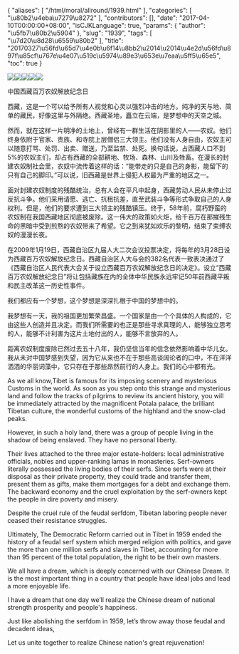 {
    "aliases": [
        "/html/moral/allround/1939.html"
    ],
    "categories": [
        "\u80b2\u4eba\u7279\u8272"
    ],
    "contributors": [],
    "date": "2017-04-10T00:00:00+08:00",
    "isCJKLanguage": true,
    "params": {
        "author": "\u5fb7\u80b2\u5904"
    },
    "slug": "1939",
    "tags": [
        "\u7d20\u8d28\u6559\u80b2"
    ],
    "title": "20170327\u56fd\u65d7\u4e0b\u6f14\u8bb2\u2014\u2014\u4e2d\u56fd\u897f\u85cf\u767e\u4e07\u519c\u5974\u89e3\u653e\u7eaa\u5ff5\u65e5",
    "toc": true
}

![](https://cdn.tfls.online/mirror/full/978ed15527e32b18a83c8552f1c2215e915120dc.jpg)![](https://cdn.tfls.online/mirror/full/afbd38eff44e8fedf23dc13b64d6ccfcb7d590a1.jpg)![](https://cdn.tfls.online/mirror/full/d20fc1c546ddff97a06938820e1b5719f3cf7ec3.jpg)![](https://cdn.tfls.online/mirror/full/1173b2d42f95c6d7098db2035f07c2f8e63d4ac1.jpg)![](https://cdn.tfls.online/mirror/full/726bf542f46c951283f5efcc9a2782a82cef242f.jpg)




  





中国西藏百万农奴解放纪念日




西藏，这是一个可以给予所有人视觉和心灵以强烈冲击的地方。纯净的天与地、简单的藏民，好像这里与外隔绝。西藏圣地，矗立在云端，是梦想中的天空之城。




然而，就在这样一片明净的土地上，曾经有一群生活在阴影里的人——农奴。他们终身依附于官家、贵族、和寺院上层僧侣三大领主。他们没有人身自由，农奴主可以随意打骂、处罚、出卖、赠送，乃至监禁、处死。换句话说，占西藏人口不到5%的农奴主们，却占有西藏的全部耕地、牧场、森林、山川及牲畜。在漫长的封建农奴制社会里，农奴中流传着这样的话：“能带走的只是自己的身影，能留下的只有自己的脚印。”可以说，旧西藏是世界上侵犯人权最为严重的地区之一。




面对封建农奴制度的残酷统治，总有人会在平凡中起身，西藏劳动人民从未停止过反抗斗争。他们采用请愿、逃亡、抗租抗差，直至武装斗争等形式争取自己的人身权利。但是，他们的要求遭到三大领主的残酷镇压。终于，58年前，腐朽野蛮的农奴制在我国西藏地区彻底被废除。这一伟大的政策如火炬，给千百万在那摧残生命的黑暗中受到煎熬的农奴带来了希望。它之到来犹如欢乐的黎明，结束了束缚农奴的漫漫长夜。 




在2009年1月19日，西藏自治区九届人大二次会议投票决定，将每年的3月28日设为西藏百万农奴解放纪念日。西藏自治区人大与会的382名代表一致表决通过了《西藏自治区人民代表大会关于设立西藏百万农奴解放纪念日的决定》。设立“西藏百万农奴解放纪念日”将让包括藏族在内的全体中华民族永远牢记50年前西藏平叛和民主改革这一历史性事件。




我们都应有一个梦想，这个梦想是深深扎根于中国的梦想中的。




我梦想有一天，我的祖国更加繁荣昌盛。一个国家是由一个个具体的人构成的，它由这些人创造并且决定。而我们所需要的也正是那些寻求真理的人，能够独立思考的人，能够不计利害为这片土地付出的人，能够不言放弃的人。




距离农奴制度废除已然过去五十八年，我仍坚信当年的信念依然影响着中华儿女。我从未对中国梦感到失望，因为它从来也不在于那些高谈阔论者的口中，不在洋洋洒洒的华丽词藻中，它只存在于那些昂然前行的人身上。我们的心中都有光。




 




As we all know,Tibet is famous for its imposing scenery and mysterious Customs in the world. As soon as you step onto this strange and mysterious land and follow the tracks of pilgrims to review its ancient history, you will be immediately attracted by the magnificent Potala palace, the brilliant Tibetan culture, the wonderful customs of the highland and the snow-clad peaks.




However, in such a holy land, there was a group of people living in the shadow of being enslaved. They have no personal liberty.




Their lives attached to the three major estate-holders: local administrative officials, nobles and upper-ranking lamas in monasteries. Serf-owners literally possessed the living bodies of their serfs. Since serfs were at their disposal as their private property, they could trade and transfer them, present them as gifts, make them mortgages for a debt and exchange them. The backward economy and the cruel exploitation by the serf-owners kept the people in dire poverty and misery.




Despite the cruel rule of the feudal serfdom, Tibetan laboring people never ceased their resistance struggles.




Ultimately, The Democratic Reform carried out in Tibet in 1959 ended the history of a feudal serf system which merged religion with politics, and gave the more than one million serfs and slaves in Tibet, accounting for more than 95 percent of the total population, the right to be their own masters.




We all have a dream, which is deeply concerned with our Chinese Dream. It is the most important thing in a country that people have ideal jobs and lead a more enjoyable life.




I have a dream that one day we’ll realize the Chinese dream of national strength prosperity and people's happiness.




Just like abolishing the serfdom in 1959, let’s throw away those feudal and decadent ideas,




Let us unite together to realize Chinese nation's great rejuvenation!








  


  





  





  



